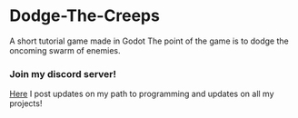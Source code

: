 # Dodge-The-Creeps
A short tutorial game made in Godot
The point of the game is to dodge the oncoming swarm of enemies.

### Join my discord server!
[Here](https://discord.gg/r4BjqPDFjf) I post updates on my path to programming and updates on all my projects!
